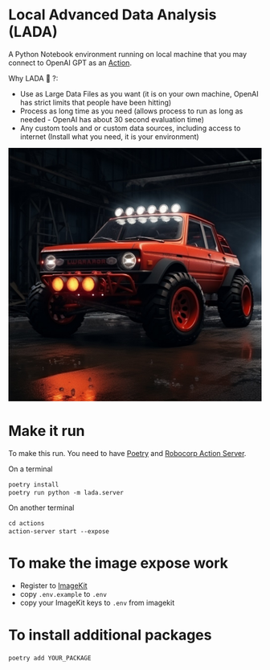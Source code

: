 # Local Advanced Data Analysis (LADA)

A Python Notebook environment running on local machine
that you may connect to OpenAI GPT as an [Action](https://platform.openai.com/docs/actions/introduction/what-is-an-action-in-a-gpt).

Why LADA :car: ?:
 * Use as Large Data Files as you want (it is on your own machine, OpenAI has strict limits that people have been hitting)
 * Process as long time as you need (allows process to run as long as needed - OpenAI has about 30 second evaluation time)
 * Any custom tools and or custom data sources, including access to internet (Install what you need, it is your environment)

![](lada.jpg)

# Make it run

To make this run.
You need to have [Poetry](https://python-poetry.org/) and [Robocorp Action Server](https://github.com/robocorp/robocorp/tree/master/action_server).

On a terminal
```
poetry install
poetry run python -m lada.server
```

On another terminal
```
cd actions
action-server start --expose
```

# To make the image expose work

- Register to [ImageKit](https://imagekit.io/)
- copy `.env.example` to `.env`
- copy your ImageKit keys to `.env` from imagekit

# To install additional packages

```poetry add YOUR_PACKAGE```